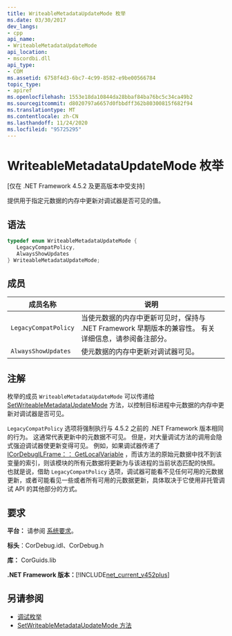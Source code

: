 ```yaml
---
title: WriteableMetadataUpdateMode 枚举
ms.date: 03/30/2017
dev_langs:
- cpp
api_name:
- WriteableMetadataUpdateMode
api_location:
- mscordbi.dll
api_type:
- COM
ms.assetid: 6758f4d3-6bc7-4c99-8582-e9be00566784
topic_type:
- apiref
ms.openlocfilehash: 1553e18da10844da28bbaf84ba76bc5c34ca49b2
ms.sourcegitcommit: d8020797a6657d0fbbdff362b80300815f682f94
ms.translationtype: MT
ms.contentlocale: zh-CN
ms.lasthandoff: 11/24/2020
ms.locfileid: "95725295"
---
```

# <a name="writeablemetadataupdatemode-enumeration"></a>WriteableMetadataUpdateMode 枚举

[仅在 .NET Framework 4.5.2 及更高版本中受支持]  
  
 提供用于指定元数据的内存中更新对调试器是否可见的值。  
  
## <a name="syntax"></a>语法  
  
```cpp
typedef enum WriteableMetadataUpdateMode {  
   LegacyCompatPolicy,  
   AlwaysShowUpdates  
} WriteableMetadataUpdateMode;  
```  
  
## <a name="members"></a>成员  
  
|成员名称|说明|  
|-----------------|-----------------|  
|`LegacyCompatPolicy`|当使元数据的内存中更新可见时，保持与 .NET Framework 早期版本的兼容性。 有关详细信息，请参阅备注部分。|  
|`AlwaysShowUpdates`|使元数据的内存中更新对调试器可见。|  
  
## <a name="remarks"></a>注解  

 枚举的成员 `WriteableMetadataUpdateMode` 可以传递给 [SetWriteableMetadataUpdateMode](icordebugprocess7-setwriteablemetadataupdatemode-method.md) 方法，以控制目标进程中元数据的内存中更新对调试器是否可见。  
  
 `LegacyCompatPolicy` 选项将强制执行与 4.5.2 之前的 .NET Framework 版本相同的行为。 这通常代表更新中的元数据不可见。 但是，对大量调试方法的调用会隐式强迫调试器使更新变得可见。 例如，如果调试器传递了 [ICorDebugILFrame：： GetLocalVariable](icordebugilframe-getlocalvariable-method.md) ，而该方法的原始元数据中找不到该变量的索引，则该模块的所有元数据将更新为与该进程的当前状态匹配的快照。 也就是说，借助 `LegacyCompatPolicy` 选项，调试器可能看不见任何可用的元数据更新，或者可能看见一些或者所有可用的元数据更新，具体取决于它使用非托管调试 API 的其他部分的方式。  
  
## <a name="requirements"></a>要求  

 **平台：** 请参阅 [系统要求](../../get-started/system-requirements.md)。  
  
 **标头**：CorDebug.idl、CorDebug.h  
  
 **库：** CorGuids.lib  
  
 **.NET Framework 版本：**[!INCLUDE[net_current_v452plus](../../../../includes/net-current-v452plus-md.md)]  
  
## <a name="see-also"></a>另请参阅

- [调试枚举](debugging-enumerations.md)
- [SetWriteableMetadataUpdateMode 方法](icordebugprocess7-setwriteablemetadataupdatemode-method.md)
